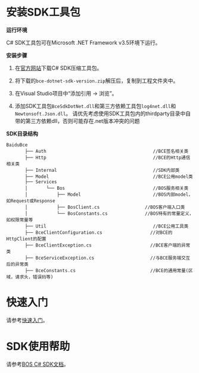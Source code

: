 # 安装SDK工具包

**运行环境**

C# SDK工具包可在Microsoft .NET Framework v3.5环境下运行。

**安装步骤**

1. 在[官方网站](http://bce.baidu.com/doc/SDKTool/index.html)下载C# SDK压缩工具包。

2. 将下载的`bce-dotnet-sdk-version.zip`解压后，复制到工程文件夹中。

3. 在Visual Studio项目中“添加引用 -> 浏览”。

4. 添加SDK工具包`BceSdkDotNet.dll`和第三方依赖工具包`log4net.dll`和`Newtonsoft.Json.dll`。
        请优先考虑使用SDK工具包内的thirdparty目录中自带的第三方依赖dll，否则可能存在.net版本冲突的问题

**SDK目录结构**

    BaiduBce
           ├── Auth                                        //BCE签名相关类
           ├── Http                                        //BCE的Http通信相关类
           ├── Internal                                    //SDK内部类
           ├── Model                                       //BCE公用model类
           ├── Services
           │       └── Bos                                 //BOS服务相关类
           │           ├── Model                           //BOS内部model，如Request或Response
           │           ├── BosClient.cs                 //BOS客户端入口类
           │           └── BosConstants.cs              //BOS特有的常量定义，如权限常量等
           ├── Util                                        //BCE公用工具类
           ├── BceClientConfiguration.cs                  //对BCE的HttpClient的配置
           ├── BceClientException.cs                      //BCE客户端的异常类
           ├── BceServiceException.cs                     //与BCE服务端交互后的异常类
           ├── BceConstants.cs                            //BCE的通用常量(区域，请求头，错误码等)
           
           
# 快速入门

请参考[快速入门](http://bce.baidu.com/doc/BOS/Cs-SDK.html#快速入门)。

# SDK使用帮助

请参考[BOS C# SDK文档](http://bce.baidu.com/doc/BOS/Cs-SDK.html)。
  